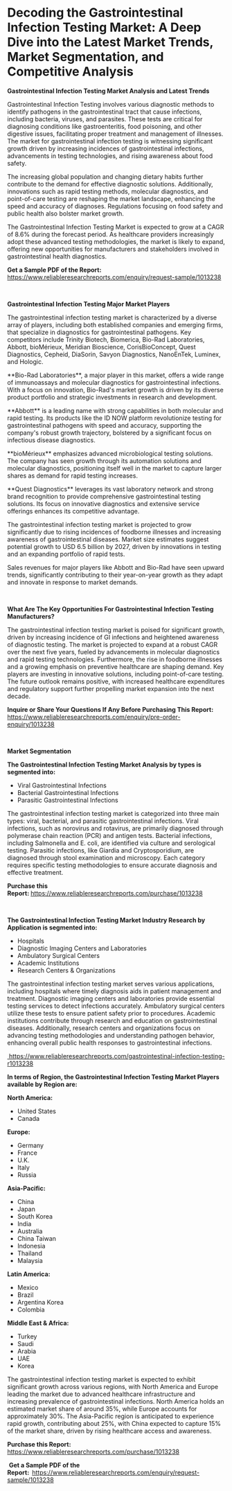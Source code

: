 <p><h1>Decoding the Gastrointestinal Infection Testing Market: A Deep Dive into the Latest Market Trends, Market Segmentation, and Competitive Analysis</h1></p><p><strong>Gastrointestinal Infection Testing Market Analysis and Latest Trends</strong></p>
<p><p>Gastrointestinal Infection Testing involves various diagnostic methods to identify pathogens in the gastrointestinal tract that cause infections, including bacteria, viruses, and parasites. These tests are critical for diagnosing conditions like gastroenteritis, food poisoning, and other digestive issues, facilitating proper treatment and management of illnesses. The market for gastrointestinal infection testing is witnessing significant growth driven by increasing incidences of gastrointestinal infections, advancements in testing technologies, and rising awareness about food safety.</p><p>The increasing global population and changing dietary habits further contribute to the demand for effective diagnostic solutions. Additionally, innovations such as rapid testing methods, molecular diagnostics, and point-of-care testing are reshaping the market landscape, enhancing the speed and accuracy of diagnoses. Regulations focusing on food safety and public health also bolster market growth.</p><p>The Gastrointestinal Infection Testing Market is expected to grow at a CAGR of 8.6% during the forecast period. As healthcare providers increasingly adopt these advanced testing methodologies, the market is likely to expand, offering new opportunities for manufacturers and stakeholders involved in gastrointestinal health diagnostics.</p></p>
<p><strong>Get a Sample PDF of the Report:&nbsp;</strong> <a href="https://www.reliableresearchreports.com/enquiry/request-sample/1013238?utm_campaign=3099&utm_medium=2&utm_source=Github&utm_content=ia&utm_term=16042025&utm_id=gastrointestinal-infection-testing">https://www.reliableresearchreports.com/enquiry/request-sample/1013238</a></p>
<p>&nbsp;</p>
<p><strong>Gastrointestinal Infection Testing Major Market Players</strong></p>
<p><p>The gastrointestinal infection testing market is characterized by a diverse array of players, including both established companies and emerging firms, that specialize in diagnostics for gastrointestinal pathogens. Key competitors include Trinity Biotech, Biomerica, Bio-Rad Laboratories, Abbott, bioMérieux, Meridian Bioscience, CorisBioConcept, Quest Diagnostics, Cepheid, DiaSorin, Savyon Diagnostics, NanoEnTek, Luminex, and Hologic.</p><p>**Bio-Rad Laboratories**, a major player in this market, offers a wide range of immunoassays and molecular diagnostics for gastrointestinal infections. With a focus on innovation, Bio-Rad's market growth is driven by its diverse product portfolio and strategic investments in research and development. </p><p>**Abbott** is a leading name with strong capabilities in both molecular and rapid testing. Its products like the ID NOW platform revolutionize testing for gastrointestinal pathogens with speed and accuracy, supporting the company's robust growth trajectory, bolstered by a significant focus on infectious disease diagnostics.</p><p>**bioMérieux** emphasizes advanced microbiological testing solutions. The company has seen growth through its automation solutions and molecular diagnostics, positioning itself well in the market to capture larger shares as demand for rapid testing increases.</p><p>**Quest Diagnostics** leverages its vast laboratory network and strong brand recognition to provide comprehensive gastrointestinal testing solutions. Its focus on innovative diagnostics and extensive service offerings enhances its competitive advantage.</p><p>The gastrointestinal infection testing market is projected to grow significantly due to rising incidences of foodborne illnesses and increasing awareness of gastrointestinal diseases. Market size estimates suggest potential growth to USD 6.5 billion by 2027, driven by innovations in testing and an expanding portfolio of rapid tests. </p><p>Sales revenues for major players like Abbott and Bio-Rad have seen upward trends, significantly contributing to their year-on-year growth as they adapt and innovate in response to market demands.</p></p>
<p>&nbsp;</p>
<p><strong>What Are The Key Opportunities For Gastrointestinal Infection Testing Manufacturers?</strong></p>
<p><p>The gastrointestinal infection testing market is poised for significant growth, driven by increasing incidence of GI infections and heightened awareness of diagnostic testing. The market is projected to expand at a robust CAGR over the next five years, fueled by advancements in molecular diagnostics and rapid testing technologies. Furthermore, the rise in foodborne illnesses and a growing emphasis on preventive healthcare are shaping demand. Key players are investing in innovative solutions, including point-of-care testing. The future outlook remains positive, with increased healthcare expenditures and regulatory support further propelling market expansion into the next decade.</p></p>
<p><strong>Inquire or Share Your Questions If Any Before Purchasing This Report:</strong> <a href="https://www.reliableresearchreports.com/enquiry/pre-order-enquiry/1013238?utm_campaign=3099&utm_medium=2&utm_source=Github&utm_content=ia&utm_term=16042025&utm_id=gastrointestinal-infection-testing">https://www.reliableresearchreports.com/enquiry/pre-order-enquiry/1013238</a></p>
<p>&nbsp;</p>
<p><strong>Market Segmentation</strong></p>
<p><strong>The Gastrointestinal Infection Testing Market Analysis by types is segmented into:</strong></p>
<p><ul><li>Viral Gastrointestinal Infections</li><li>Bacterial Gastrointestinal Infections</li><li>Parasitic Gastrointestinal Infections</li></ul></p>
<p><p>The gastrointestinal infection testing market is categorized into three main types: viral, bacterial, and parasitic gastrointestinal infections. Viral infections, such as norovirus and rotavirus, are primarily diagnosed through polymerase chain reaction (PCR) and antigen tests. Bacterial infections, including Salmonella and E. coli, are identified via culture and serological testing. Parasitic infections, like Giardia and Cryptosporidium, are diagnosed through stool examination and microscopy. Each category requires specific testing methodologies to ensure accurate diagnosis and effective treatment.</p></p>
<p><strong>Purchase this Report:&nbsp;</strong><a href="https://www.reliableresearchreports.com/purchase/1013238?utm_campaign=3099&utm_medium=2&utm_source=Github&utm_content=ia&utm_term=16042025&utm_id=gastrointestinal-infection-testing">https://www.reliableresearchreports.com/purchase/1013238</a></p>
<p>&nbsp;</p>
<p><strong>The Gastrointestinal Infection Testing Market Industry Research by Application is segmented into:</strong></p>
<p><ul><li>Hospitals</li><li>Diagnostic Imaging Centers and Laboratories</li><li>Ambulatory Surgical Centers</li><li>Academic Institutions</li><li>Research Centers & Organizations</li></ul></p>
<p><p>The gastrointestinal infection testing market serves various applications, including hospitals where timely diagnosis aids in patient management and treatment. Diagnostic imaging centers and laboratories provide essential testing services to detect infections accurately. Ambulatory surgical centers utilize these tests to ensure patient safety prior to procedures. Academic institutions contribute through research and education on gastrointestinal diseases. Additionally, research centers and organizations focus on advancing testing methodologies and understanding pathogen behavior, enhancing overall public health responses to gastrointestinal infections.</p></p>
<p><a href="https://www.reliableresearchreports.com/gastrointestinal-infection-testing-r1013238?utm_campaign=3099&utm_medium=2&utm_source=Github&utm_content=ia&utm_term=16042025&utm_id=gastrointestinal-infection-testing">&nbsp;https://www.reliableresearchreports.com/gastrointestinal-infection-testing-r1013238</a></p>
<p><strong>In terms of Region, the Gastrointestinal Infection Testing Market Players available by Region are:</strong></p>
<p>
    <p> <strong> North America: </strong>
        <ul>
            <li>United States</li>
            <li>Canada</li>
        </ul>
        </p> 
    <p> <strong> Europe: </strong>
        <ul>
            <li>Germany</li>
            <li>France</li>
            <li>U.K.</li>
            <li>Italy</li>
            <li>Russia</li>
        </ul>
        </p> 
    <p> <strong> Asia-Pacific: </strong>
        <ul>
            <li>China</li>
            <li>Japan</li>
            <li>South Korea</li>
            <li>India</li>
            <li>Australia</li>
            <li>China Taiwan</li>
            <li>Indonesia</li>
            <li>Thailand</li>
            <li>Malaysia</li>
        </ul>
        </p> 
    <p> <strong> Latin America: </strong>
        <ul>
            <li>Mexico</li>
            <li>Brazil</li>
            <li>Argentina Korea</li>
            <li>Colombia</li>
        </ul>
        </p> 
    <p> <strong> Middle East & Africa: </strong>
        <ul>
            <li>Turkey</li>
            <li>Saudi</li>
            <li>Arabia</li>
            <li>UAE</li>
            <li>Korea</li>
        </ul>
    </p>
    </p>
<p><p>The gastrointestinal infection testing market is expected to exhibit significant growth across various regions, with North America and Europe leading the market due to advanced healthcare infrastructure and increasing prevalence of gastrointestinal infections. North America holds an estimated market share of around 35%, while Europe accounts for approximately 30%. The Asia-Pacific region is anticipated to experience rapid growth, contributing about 25%, with China expected to capture 15% of the market share, driven by rising healthcare access and awareness.</p></p>
<p><strong>Purchase this Report: </strong><a href="https://www.reliableresearchreports.com/purchase/1013238?utm_campaign=3099&utm_medium=2&utm_source=Github&utm_content=ia&utm_term=16042025&utm_id=gastrointestinal-infection-testing">https://www.reliableresearchreports.com/purchase/1013238</a></p>
<p>&nbsp;<strong>Get a Sample PDF of the Report:&nbsp;&nbsp;</strong><a href="https://www.reliableresearchreports.com/enquiry/request-sample/1013238?utm_campaign=3099&utm_medium=2&utm_source=Github&utm_content=ia&utm_term=16042025&utm_id=gastrointestinal-infection-testing">https://www.reliableresearchreports.com/enquiry/request-sample/1013238</a></p>
<p><strong></strong></p>
<p><p></p><p></p><p></p></p>